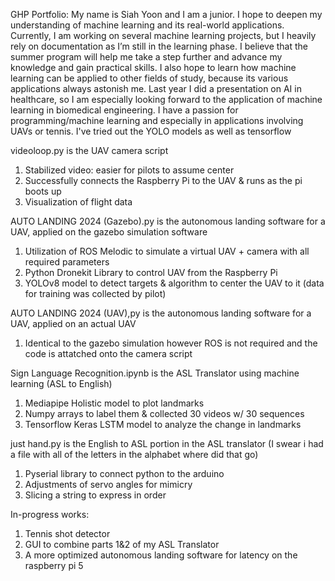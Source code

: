 GHP Portfolio:
My name is Siah Yoon and I am a junior. I hope to deepen my understanding of machine learning and its real-world applications. Currently, I am working on several machine learning projects, but I heavily rely on documentation as I’m still in the learning phase. I believe that the summer program will help me take a step further and advance my knowledge and gain practical skills. I also hope to learn how machine learning can be applied to other fields of study, because its various applications always astonish me. Last year I did a presentation on AI in healthcare, so I am especially looking forward to the application of machine learning in biomedical engineering.
I have a passion for programming/machine learning and especially in applications involving UAVs or tennis.
I've tried out the YOLO models as well as tensorflow

videoloop.py is the UAV camera script
1. Stabilized video: easier for pilots to assume center
2. Successfully connects the Raspberry Pi to the UAV & runs as the pi boots up
3. Visualization of flight data

AUTO LANDING 2024 (Gazebo).py is the autonomous landing software for a UAV, applied on the gazebo simulation software
1. Utilization of ROS Melodic to simulate a virtual UAV + camera with all required parameters
2. Python Dronekit Library to control UAV from the Raspberry Pi
3. YOLOv8 model to detect targets & algorithm to center the UAV to it (data for training was collected by pilot)

AUTO LANDING 2024 (UAV),py is the autonomous landing software for a UAV, applied on an actual UAV
1. Identical to the gazebo simulation however ROS is not required and the code is attatched onto the camera script

Sign Language Recognition.ipynb is the ASL Translator using machine learning (ASL to English)
1. Mediapipe Holistic model to plot landmarks
2. Numpy arrays to label them & collected 30 videos w/ 30 sequences
3. Tensorflow Keras LSTM model to analyze the change in landmarks

just hand.py is the English to ASL portion in the ASL translator (I swear i had a file with all of the letters in the alphabet where did that go)
1. Pyserial library to connect python to the arduino
2. Adjustments of servo angles for mimicry
3. Slicing a string to express in order

In-progress works:
1. Tennis shot detector
2. GUI to combine parts 1&2 of my ASL Translator
3. A more optimized autonomous landing software for latency on the raspberry pi 5


